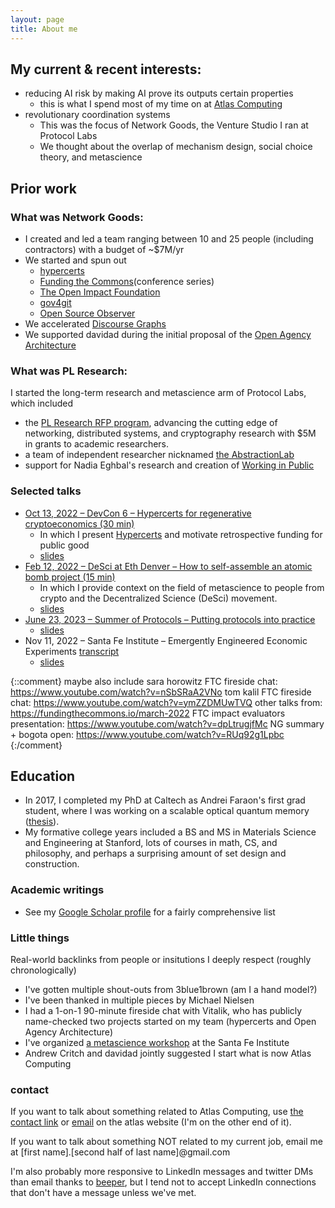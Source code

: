 ```yaml
---
layout: page
title: About me
---
```



## My current & recent interests:
- reducing AI risk by making AI prove its outputs certain properties
  - this is what I spend most of my time on at [Atlas Computing](https://atlascomputing.org/)
- revolutionary coordination systems
  - This was the focus of Network Goods, the Venture Studio I ran at Protocol Labs
  - We thought about the overlap of mechanism design, social choice theory, and metascience

## Prior work
### What was Network Goods:
- I created and led a team ranging between 10 and 25 people (including contractors) with a budget of ~$7M/yr
- We started and spun out
    - [hypercerts](https://hypercerts.org/)
    - [Funding the Commons](https://fundingthecommons.io/)(conference series)
    - [The Open Impact Foundation](https://openimpact.foundation/)
    - [gov4git](https://gov4git.org/)
    - [Open Source Observer](https://www.opensource.observer/)
- We accelerated [Discourse Graphs](https://discoursegraphs.ai/)
- We supported davidad during the initial proposal of the [Open Agency Architecture](https://www.lesswrong.com/posts/pKSmEkSQJsCSTK6nH/an-open-agency-architecture-for-safe-transformative-ai)

### What was PL Research:
I started the long-term research and metascience arm of Protocol Labs, which included 
  - the [PL Research RFP program](https://protocol.ai/blog/ann-research-rfp/), advancing the cutting edge of networking, distributed systems, and cryptography research with $5M in grants to academic researchers.
  - a team of independent researcher nicknamed [the AbstractionLab](https://grants.protocol.ai/groups/abstractionlab/)
  - support for Nadia Eghbal's research and creation of [Working in Public](https://press.stripe.com/working-in-public)


### Selected talks
- [Oct 13, 2022 – DevCon 6 – Hypercerts for regenerative cryptoeconomics (30 min)](https://www.youtube.com/watch?v=YpIQoq_bfu8)
  - In which I present [Hypercerts](https://hypercerts.org/) and motivate retrospective funding for public good
  - [slides](https://docs.google.com/presentation/d/1pV_zvJ3UcLFWj29nrEXdMS1Dt3RLmHzgcGgOAqt7_c0/)
- [Feb 12, 2022 – DeSci at Eth Denver – How to self-assemble an atomic bomb project (15 min)](https://youtu.be/s3t4NxP-pFk?t=3516)
  - In which I provide context on the field of metascience to people from crypto and the Decentralized Science (DeSci) movement. 
  - [slides](https://docs.google.com/presentation/d/1N65MNlIoH_MZLdlmn9dVhf9nmiyPbDZ6/edit#slide=id.p1)
- [June 23, 2023 – Summer of Protocols – Putting protocols into practice](https://www.youtube.com/watch?v=i--HcD5Zx-A)
  - [slides](https://docs.google.com/presentation/d/1eX0d3uCb9czDW7r0lf5xPGcYXebfiRL-TAC9cpXGvcY)
- Nov 11, 2022 – Santa Fe Institute – Emergently Engineered Economic Experiments [transcript](https://www.santafe.edu/transcripts/950)
  - [slides](https://docs.google.com/presentation/d/1ESHg5TZhVzUL7E-9kFf22d7HCQJgLmsOLVsJC71iCCg) 

{::comment}
maybe also include
sara horowitz FTC fireside chat: https://www.youtube.com/watch?v=nSbSRaA2VNo
tom kalil FTC fireside chat: https://www.youtube.com/watch?v=ymZZDMUwTVQ
other talks from: https://fundingthecommons.io/march-2022
FTC impact evaluators presentation: https://www.youtube.com/watch?v=dpLtrugjfMc
NG summary + bogota open: https://www.youtube.com/watch?v=RUq92g1Lpbc
{:/comment}

## Education
- In 2017, I completed my PhD at Caltech as Andrei Faraon's first grad student, where I was working on a scalable optical quantum memory ([thesis](https://thesis.library.caltech.edu/10096/)).
- My formative college years included a BS and MS in Materials Science and Engineering at Stanford, lots of courses in math, CS, and philosophy, and perhaps a surprising amount of set design and construction.

### Academic writings
- See my [Google Scholar profile](https://scholar.google.com/citations?user=3JFKiuAAAAAJ) for a fairly comprehensive list

 
### Little things
Real-world backlinks from people or insitutions I deeply respect (roughly chronologically)
- I've gotten multiple shout-outs from 3blue1brown (am I a hand model?)
- I've been thanked in multiple pieces by Michael Nielsen
- I had a 1-on-1 90-minute fireside chat with Vitalik, who has publicly name-checked two projects started on my team (hypercerts and Open Agency Architecture)
- I've organized [a metascience workshop](https://www.santafe.edu/events/accelerating-science-risks-incentives-and-rewards) at the Santa Fe Institute
- Andrew Critch and davidad jointly suggested I start what is now Atlas Computing


### contact
If you want to talk about something related to Atlas Computing, use [the contact link](https://forms.gle/QApy1MRqqfNcprag6) or [email](mailto:hello@atlascomputing.org) on the atlas website (I'm on the other end of it).

If you want to talk about something NOT related to my current job, email me at \[first name\].\[second half of last name\]@gmail.com

I'm also probably more responsive to LinkedIn messages and twitter DMs than email thanks to [beeper](http://beeper.com/), but I tend not to accept LinkedIn connections that don't have a message unless we've met.
